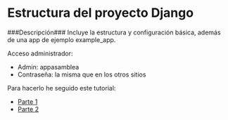 Estructura del proyecto Django
==========

###Descripción###
Incluye la estructura y configuración básica, además de una app de ejemplo example_app.

Acceso administrador:
* Admin: appasamblea
* Contraseña: la misma que en los otros sitios 

Para hacerlo he seguido este tutorial:
* [Parte 1](https://docs.djangoproject.com/en/1.7/intro/tutorial01/)
* [Parte 2](https://docs.djangoproject.com/en/1.7/intro/tutorial02/)
